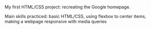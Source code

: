 My first HTML/CSS project: recreating the Google homepage.

Main skills practiced: basic HTML/CSS, using flexbox to center items, making a webpage responsive with media queries
